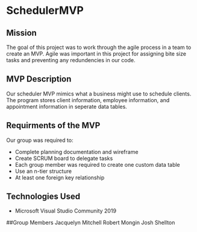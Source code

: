 # SchedulerMVP

## Mission
The goal of this project was to work through the agile process in a team to create an MVP. Agile was important in this project for assigning bite size tasks and preventing any redundencies in our code.

## MVP Description
Our scheduler MVP mimics what a business might use to schedule clients. The program stores client information, employee information, and appointment information in seperate data tables. 

## Requirments of the MVP
Our group was required to:
- Complete planning documentation and wireframe
- Create SCRUM board to delegate tasks
- Each group member was required to create one custom data table
- Use an n-tier structure
- At least one foreign key relationship

## Technologies Used
- Microsoft Visual Studio Community 2019

##Group Members
Jacquelyn Mitchell
Robert Mongin
Josh Shellton

